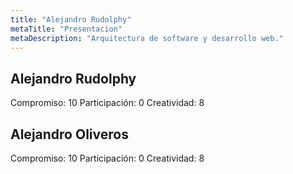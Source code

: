 ```yaml
---
title: "Alejandro Rudolphy"
metaTitle: "Presentacion"
metaDescription: "Arquitectura de software y desarrollo web."
---
```


## Alejandro Rudolphy
Compromiso: 10
Participación: 0
Creatividad: 8

## Alejandro Oliveros
Compromiso: 10
Participación: 0
Creatividad: 8

## 


